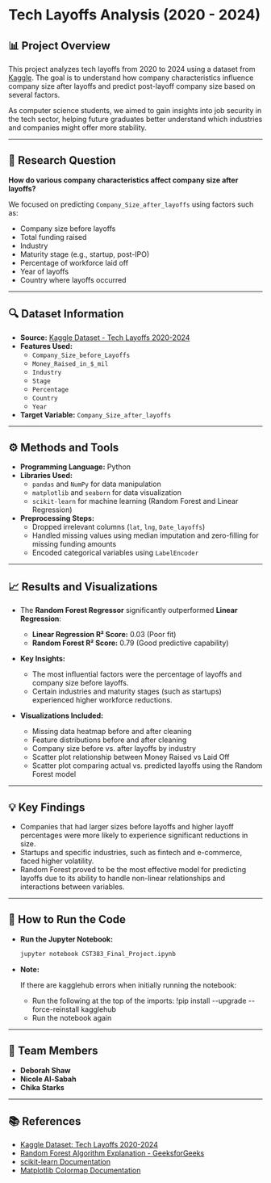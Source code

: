 # Tech Layoffs Analysis (2020 - 2024)

## 📊 Project Overview

This project analyzes tech layoffs from 2020 to 2024 using a dataset from [Kaggle](https://www.kaggle.com/datasets/ulrikeherold/tech-layoffs-2020-2024). The goal is to understand how company characteristics influence company size after layoffs and predict post-layoff company size based on several factors.

As computer science students, we aimed to gain insights into job security in the tech sector, helping future graduates better understand which industries and companies might offer more stability.

---

## 🎯 Research Question

**How do various company characteristics affect company size after layoffs?**  

We focused on predicting `Company_Size_after_layoffs` using factors such as:
- Company size before layoffs
- Total funding raised
- Industry
- Maturity stage (e.g., startup, post-IPO)
- Percentage of workforce laid off
- Year of layoffs
- Country where layoffs occurred

---

## 🔍 Dataset Information

- **Source:** [Kaggle Dataset - Tech Layoffs 2020-2024](https://www.kaggle.com/datasets/ulrikeherold/tech-layoffs-2020-2024)
- **Features Used:**
  - `Company_Size_before_Layoffs`
  - `Money_Raised_in_$_mil`
  - `Industry`
  - `Stage`
  - `Percentage`
  - `Country`
  - `Year`
- **Target Variable:** `Company_Size_after_layoffs`

---

## ⚙️ Methods and Tools

- **Programming Language:** Python
- **Libraries Used:**
  - `pandas` and `NumPy` for data manipulation
  - `matplotlib` and `seaborn` for data visualization
  - `scikit-learn` for machine learning (Random Forest and Linear Regression)
- **Preprocessing Steps:**
  - Dropped irrelevant columns (`lat`, `lng`, `Date_layoffs`)
  - Handled missing values using median imputation and zero-filling for missing funding amounts
  - Encoded categorical variables using `LabelEncoder`

---

## 📈 Results and Visualizations

- The **Random Forest Regressor** significantly outperformed **Linear Regression**:
  - **Linear Regression R² Score:** 0.03 (Poor fit)
  - **Random Forest R² Score:** 0.79 (Good predictive capability)

- **Key Insights:**
  - The most influential factors were the percentage of layoffs and company size before layoffs.
  - Certain industries and maturity stages (such as startups) experienced higher workforce reductions.

- **Visualizations Included:**
  - Missing data heatmap before and after cleaning
  - Feature distributions before and after cleaning
  - Company size before vs. after layoffs by industry
  - Scatter plot relationship between Money Raised vs Laid Off
  - Scatter plot comparing actual vs. predicted layoffs using the Random Forest model

---

## 💡 Key Findings

- Companies that had larger sizes before layoffs and higher layoff percentages were more likely to experience significant reductions in size.
- Startups and specific industries, such as fintech and e-commerce, faced higher volatility.
- Random Forest proved to be the most effective model for predicting layoffs due to its ability to handle non-linear relationships and interactions between variables.

---

## 🔗 How to Run the Code

- **Run the Jupyter Notebook:**
   ```bash
   jupyter notebook CST383_Final_Project.ipynb
- **Note:**
   
   If there are kagglehub errors when initially running the notebook:
   - Run the following at the top of the imports: !pip install --upgrade --force-reinstall kagglehub
   - Run the notebook again

---

## 👥 Team Members
- **Deborah Shaw**
- **Nicole Al-Sabah**
- **Chika Starks**

---

## 📚 References
- [Kaggle Dataset: Tech Layoffs 2020-2024](https://www.kaggle.com/datasets/ulrikeherold/tech-layoffs-2020-2024)
- [Random Forest Algorithm Explanation - GeeksforGeeks](https://www.geeksforgeeks.org/random-forest-algorithm-in-machine-learning/)
- [scikit-learn Documentation](https://scikit-learn.org/)
- [Matplotlib Colormap Documentation](https://matplotlib.org/stable/users/explain/colors/colormaps.html)
  
